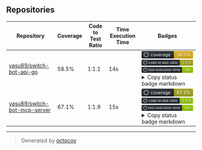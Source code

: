 ## Repositories

| Repository | Coverage | Code to Test Ratio | Time Execution Time | Badges |
| --- | --- | --- | --- | --- |
| [yasu89/switch-bot-api-go](https://github.com/yasu89/switch-bot-api-go) | 58.5% | 1:1.1 | 14s | ![yasu89/switch-bot-api-go](https://raw.githubusercontent.com/yasu89/octocovs/main/badges/yasu89/switch-bot-api-go/coverage.svg) ![yasu89/switch-bot-api-go](https://raw.githubusercontent.com/yasu89/octocovs/main/badges/yasu89/switch-bot-api-go/ratio.svg) ![yasu89/switch-bot-api-go](https://raw.githubusercontent.com/yasu89/octocovs/main/badges/yasu89/switch-bot-api-go/time.svg) <details><summary>Copy status badge markdown</summary>```![Coverage](https://raw.githubusercontent.com/yasu89/octocovs/main/badges/yasu89/switch-bot-api-go/coverage.svg)```<br>```![Code to Test Ratio](https://raw.githubusercontent.com/yasu89/octocovs/main/badges/yasu89/switch-bot-api-go/ratio.svg)```<br>```![Test Execution Time](https://raw.githubusercontent.com/yasu89/octocovs/main/badges/yasu89/switch-bot-api-go/time.svg)```</details> |
| [yasu89/switch-bot-mcp-server](https://github.com/yasu89/switch-bot-mcp-server) | 67.1% | 1:1.9 | 15s | ![yasu89/switch-bot-mcp-server](https://raw.githubusercontent.com/yasu89/octocovs/main/badges/yasu89/switch-bot-mcp-server/coverage.svg) ![yasu89/switch-bot-mcp-server](https://raw.githubusercontent.com/yasu89/octocovs/main/badges/yasu89/switch-bot-mcp-server/ratio.svg) ![yasu89/switch-bot-mcp-server](https://raw.githubusercontent.com/yasu89/octocovs/main/badges/yasu89/switch-bot-mcp-server/time.svg) <details><summary>Copy status badge markdown</summary>```![Coverage](https://raw.githubusercontent.com/yasu89/octocovs/main/badges/yasu89/switch-bot-mcp-server/coverage.svg)```<br>```![Code to Test Ratio](https://raw.githubusercontent.com/yasu89/octocovs/main/badges/yasu89/switch-bot-mcp-server/ratio.svg)```<br>```![Test Execution Time](https://raw.githubusercontent.com/yasu89/octocovs/main/badges/yasu89/switch-bot-mcp-server/time.svg)```</details> |

---

> Generated by [octocov](https://github.com/k1LoW/octocov)
